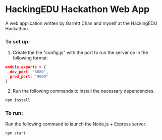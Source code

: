 # HackingEDU Hackathon Web App #
A web application written by Garrett Chan and myself at the HackingEDU Hackathon.

### To set up: ###

1) Create the file "config.js" with the port to run the server on in the following format:
```json
module.exports = {
  dev_port: "8080",
  prod_port: "9000"
}
```

2) Run the following commands to install the necessary dependencies.
```bash
npm install
```

### To run: ###

Run the following command to launch the Node.js + Express server.
```
npm start
```

